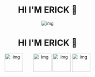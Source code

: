 
<div align="center"> 
<h1 align="center">HI I'M ERICK 👋</h1>
 <img align="center" src="http://imgfz.com/i/CHJmous.png" alt="img">
  <a href="https://img.shields.io/badge/https%3A%2F%2Fwa.link%2Flqn8xx-whatsapp-blue"> </a>

</div>

<div align="center"> 
<h1 align="center">HI I'M ERICK 👋</h1>
 <img align="center" width="60px" height="60px" style="margin-right: 30px"  src="http://imgfz.com/i/TyjfGow.png" alt="img">
  <img align="center" width="60px" height="60px"  src="http://imgfz.com/i/JA4Ugti.png" alt="img">
   <img align="center" width="60px" height="60px"  src="http://imgfz.com/i/H5Zpleg.png" alt="img">
    <img align="center" width="60px" height="60px"  src="http://imgfz.com/i/trFmlXU.png" alt="img">


</div>





